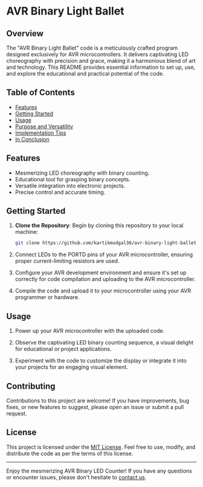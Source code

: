 # AVR Binary Light Ballet

## Overview

The "AVR Binary Light Ballet" code is a meticulously crafted program designed exclusively for AVR microcontrollers. It delivers captivating LED choreography with precision and grace, making it a harmonious blend of art and technology. This README provides essential information to set up, use, and explore the educational and practical potential of the code.

## Table of Contents

- [Features](#features)
- [Getting Started](#getting-started)
- [Usage](#usage)
- [Purpose and Versatility](#purpose-and-versatility)
- [Implementation Tips](#implementation-tips)
- [In Conclusion](#in-conclusion)

## Features

- Mesmerizing LED choreography with binary counting.
- Educational tool for grasping binary concepts.
- Versatile integration into electronic projects.
- Precise control and accurate timing.

## Getting Started

1. **Clone the Repository**: Begin by cloning this repository to your local machine:

   ```bash
   git clone https://github.com/kartikmudgal36/avr-binary-light-ballet.git
   
2. Connect LEDs to the PORTD pins of your AVR microcontroller, ensuring proper current-limiting resistors are used.

3. Configure your AVR development environment and ensure it's set up correctly for code compilation and uploading to the AVR microcontroller.

4. Compile the code and upload it to your microcontroller using your AVR programmer or hardware.

## Usage

1. Power up your AVR microcontroller with the uploaded code.

2. Observe the captivating LED binary counting sequence, a visual delight for educational or project applications.

3. Experiment with the code to customize the display or integrate it into your projects for an engaging visual element.

## Contributing

Contributions to this project are welcome! If you have improvements, bug fixes, or new features to suggest, please open an issue or submit a pull request.

## License

This project is licensed under the [MIT License](LICENSE). Feel free to use, modify, and distribute the code as per the terms of this license.

---

Enjoy the mesmerizing AVR Binary LED Counter! If you have any questions or encounter issues, please don't hesitate to [contact us](mailto:kartikmudgal36@gmail.com).

